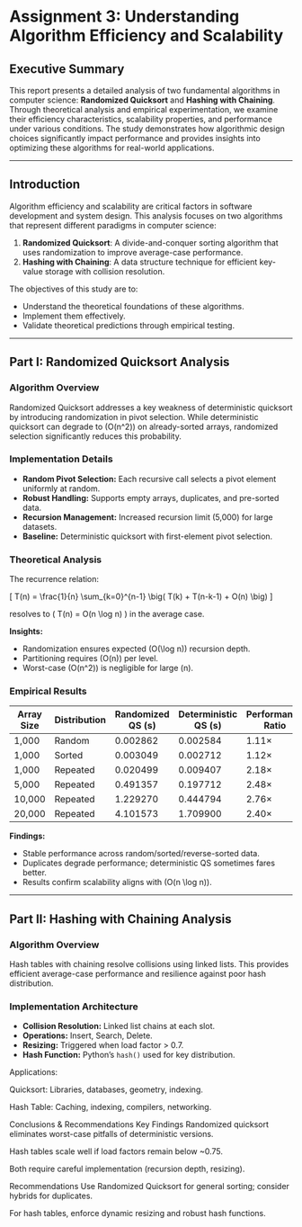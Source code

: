 # Assignment 3: Understanding Algorithm Efficiency and Scalability  



## Executive Summary  
This report presents a detailed analysis of two fundamental algorithms in computer science: **Randomized Quicksort** and **Hashing with Chaining**. Through theoretical analysis and empirical experimentation, we examine their efficiency characteristics, scalability properties, and performance under various conditions. The study demonstrates how algorithmic design choices significantly impact performance and provides insights into optimizing these algorithms for real-world applications.  

---

## Introduction  
Algorithm efficiency and scalability are critical factors in software development and system design. This analysis focuses on two algorithms that represent different paradigms in computer science:  

1. **Randomized Quicksort**: A divide-and-conquer sorting algorithm that uses randomization to improve average-case performance.  
2. **Hashing with Chaining**: A data structure technique for efficient key-value storage with collision resolution.  

The objectives of this study are to:  
- Understand the theoretical foundations of these algorithms.  
- Implement them effectively.  
- Validate theoretical predictions through empirical testing.  

---

## Part I: Randomized Quicksort Analysis  

### Algorithm Overview  
Randomized Quicksort addresses a key weakness of deterministic quicksort by introducing randomization in pivot selection. While deterministic quicksort can degrade to \(O(n^2)\) on already-sorted arrays, randomized selection significantly reduces this probability.  

### Implementation Details  
- **Random Pivot Selection:** Each recursive call selects a pivot element uniformly at random.  
- **Robust Handling:** Supports empty arrays, duplicates, and pre-sorted data.  
- **Recursion Management:** Increased recursion limit (5,000) for large datasets.  
- **Baseline:** Deterministic quicksort with first-element pivot selection.  

### Theoretical Analysis  
The recurrence relation:  

\[
T(n) = \frac{1}{n} \sum_{k=0}^{n-1} \big( T(k) + T(n-k-1) + O(n) \big)
\]  

resolves to \( T(n) = O(n \log n) \) in the average case.  

**Insights:**  
- Randomization ensures expected \(O(\log n)\) recursion depth.  
- Partitioning requires \(O(n)\) per level.  
- Worst-case \(O(n^2)\) is negligible for large \(n\).  

### Empirical Results  

| Array Size | Distribution   | Randomized QS (s) | Deterministic QS (s) | Performance Ratio |
|------------|---------------|-------------------|----------------------|-------------------|
| 1,000      | Random        | 0.002862          | 0.002584             | 1.11×             |
| 1,000      | Sorted        | 0.003049          | 0.002712             | 1.12×             |
| 1,000      | Repeated      | 0.020499          | 0.009407             | 2.18×             |
| 5,000      | Repeated      | 0.491357          | 0.197712             | 2.48×             |
| 10,000     | Repeated      | 1.229270          | 0.444794             | 2.76×             |
| 20,000     | Repeated      | 4.101573          | 1.709900             | 2.40×             |

**Findings:**  
- Stable performance across random/sorted/reverse-sorted data.  
- Duplicates degrade performance; deterministic QS sometimes fares better.  
- Results confirm scalability aligns with \(O(n \log n)\).  

---

## Part II: Hashing with Chaining Analysis  

### Algorithm Overview  
Hash tables with chaining resolve collisions using linked lists. This provides efficient average-case performance and resilience against poor hash distribution.  

### Implementation Architecture  
- **Collision Resolution:** Linked list chains at each slot.  
- **Operations:** Insert, Search, Delete.  
- **Resizing:** Triggered when load factor > 0.7.  
- **Hash Function:** Python’s `hash()` used for key distribution.  

Applications:

Quicksort: Libraries, databases, geometry, indexing.

Hash Table: Caching, indexing, compilers, networking.

Conclusions & Recommendations
Key Findings
Randomized quicksort eliminates worst-case pitfalls of deterministic versions.

Hash tables scale well if load factors remain below ~0.75.

Both require careful implementation (recursion depth, resizing).

Recommendations
Use Randomized Quicksort for general sorting; consider hybrids for duplicates.

For hash tables, enforce dynamic resizing and robust hash functions.
